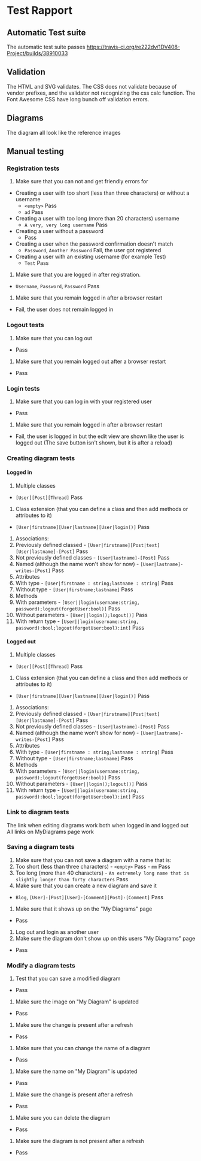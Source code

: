 # Test Rapport

## Automatic Test suite
The automatic test suite passes <https://travis-ci.org/re222dv/1DV408-Project/builds/38910033>

## Validation
The HTML and SVG validates. The CSS does not validate because of vendor prefixes, and the
validator not recognizing the css calc function. The Font Awesome CSS have long bunch off
validation errors.

## Diagrams
The diagram all look like the reference images

## Manual testing
### Registration tests
1. Make sure that you can not and get friendly errors for
  - Creating a user with too short (less than three characters) or without a username
    - `<empty>` Pass
    - `ad` Pass
  - Creating a user with too long (more than 20 characters) username
    - `A very, very long username` Pass
  - Creating a user without a password
    - Pass
  - Creating a user when the password confirmation doesn't match
    - `Password`, `Another Password` Fail, the user got registered
  - Creating a user with an existing username (for example Test)
    - `Test` Pass
1. Make sure that you are logged in after registration.
  - `Username`, `Password`, `Password` Pass
1. Make sure that you remain logged in after a browser restart
  - Fail, the user does not remain logged in

### Logout tests
1. Make sure that you can log out
  - Pass
1. Make sure that you remain logged out after a browser restart
  - Pass

### Login tests
1. Make sure that you can log in with your registered user
  - Pass
1. Make sure that you remain logged in after a browser restart
  - Fail, the user is logged in but the edit view are shown like the user is logged out
  (The save button isn't shown, but it is after a reload)

### Creating diagram tests
#### Logged in
1. Multiple classes
 - `[User][Post][Thread]` Pass
1. Class extension (that you can define a class and then add methods or attributes to it)
 - `[User|firstname][User|lastname][User|login()]` Pass
1. Associations:
  1. Previously defined classed
    - `[User|firstname][Post|text][User|lastname]-[Post]` Pass
  1. Not previously defined classes
    - `[User|lastname]-[Post]` Pass
  1. Named (although the name won't show for now)
    - `[User|lastname]-writes-[Post]` Pass
1. Attributes
  1. With type
    - `[User|firstname : string;lastname : string]` Pass
  1. Without type
    - `[User|firstname;lastname]` Pass
1. Methods
  1. With parameters
    - `[User||login(username:string, password);logout(forgetUser:bool)]` Pass
  1. Without parameters
    - `[User||login();logout()]` Pass
  1. With return type
    - `[User||login(username:string, password):bool;logout(forgetUser:bool):int]` Pass
#### Logged out
1. Multiple classes
 - `[User][Post][Thread]` Pass
1. Class extension (that you can define a class and then add methods or attributes to it)
 - `[User|firstname][User|lastname][User|login()]` Pass
1. Associations:
  1. Previously defined classed
    - `[User|firstname][Post|text][User|lastname]-[Post]` Pass
  1. Not previously defined classes
    - `[User|lastname]-[Post]` Pass
  1. Named (although the name won't show for now)
    - `[User|lastname]-writes-[Post]` Pass
1. Attributes
  1. With type
    - `[User|firstname : string;lastname : string]` Pass
  1. Without type
    - `[User|firstname;lastname]` Pass
1. Methods
  1. With parameters
    - `[User||login(username:string, password);logout(forgetUser:bool)]` Pass
  1. Without parameters
    - `[User||login();logout()]` Pass
  1. With return type
    - `[User||login(username:string, password):bool;logout(forgetUser:bool):int]` Pass
    
### Link to diagram tests
The link when editing diagrams work both when logged in and logged out
All links on MyDiagrams page work

### Saving a diagram tests
1. Make sure that you can not save a diagram with a name that is:
  1. Too short (less than three characters)
    - `<empty>` Pass
    - `mm` Pass
  1. Too long (more than 40 characters)
    - `An extremely long name that is slightly longer than forty characters` Pass
1. Make sure that you can create a new diagram and save it
  - `Blog`, `[User]-[Post][User]-[Comment][Post]-[Comment]` Pass
1. Make sure that it shows up on the "My Diagrams" page
  - Pass
1. Log out and login as another user
1. Make sure the diagram don't show up on this users "My Diagrams" page
  - Pass

### Modify a diagram tests
1. Test that you can save a modified diagram
 - Pass
1. Make sure the image on "My Diagram" is updated
 - Pass
1. Make sure the change is present after a refresh
 - Pass
1. Make sure that you can change the name of a diagram
 - Pass
1. Make sure the name on "My Diagram" is updated
 - Pass
1. Make sure the change is present after a refresh
 - Pass
1. Make sure you can delete the diagram
 - Pass
1. Make sure the diagram is not present after a refresh
 - Pass
